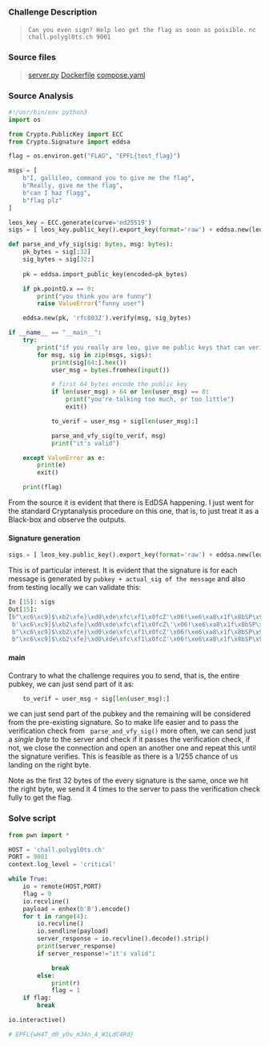 ### Challenge Description

> ```Can you even sign? Help leo get the flag as soon as possible.```
> ```nc chall.polygl0ts.ch 9001```

### Source files

> [server.py](./server.py)
> [Dockerfile](./Dockerfile)
> [compose.yaml](./compose.yaml)


### Source Analysis

```python
#!/usr/bin/env python3
import os

from Crypto.PublicKey import ECC
from Crypto.Signature import eddsa

flag = os.environ.get("FLAG", "EPFL{test_flag}")

msgs = [
    b"I, gallileo, command you to give me the flag",
    b"Really, give me the flag",
    b"can I haz flagg",
    b"flag plz"
]

leos_key = ECC.generate(curve='ed25519')
sigs = [ leos_key.public_key().export_key(format='raw') + eddsa.new(leos_key, 'rfc8032').sign(msg) for msg in msgs]

def parse_and_vfy_sig(sig: bytes, msg: bytes):
    pk_bytes = sig[:32]
    sig_bytes = sig[32:]
    
    pk = eddsa.import_public_key(encoded=pk_bytes)

    if pk.pointQ.x == 0:
        print("you think you are funny")
        raise ValueError("funny user")

    eddsa.new(pk, 'rfc8032').verify(msg, sig_bytes)

if __name__ == "__main__":
    try:
        print("if you really are leo, give me public keys that can verify these signatures")
        for msg, sig in zip(msgs, sigs):
            print(sig[64:].hex())
            user_msg = bytes.fromhex(input())

            # first 64 bytes encode the public key
            if len(user_msg) > 64 or len(user_msg) == 0:
                print("you're talking too much, or too little")
                exit()

            to_verif = user_msg + sig[len(user_msg):]

            parse_and_vfy_sig(to_verif, msg)
            print("it's valid")

    except ValueError as e:
        print(e)
        exit()

    print(flag)
```

From the source it is evident that there is EdDSA happening. I just went for the standard Cryptanalysis procedure on this one, that is, to just treat it as a Black-box and observe the outputs.

#### Signature generation

```python
sigs = [ leos_key.public_key().export_key(format='raw') + eddsa.new(leos_key, 'rfc8032').sign(msg) for msg in msgs]
```

This is of particular interest. 
It is evident that the signature is for each message is generated by `pubkey + actual_sig of the message` and also from testing locally we can validate this:

```python
In [15]: sigs
Out[15]: 
[b"\xc6\xc9]$\xb2\xfe}\xd0\xde\xfc\xf1\x0fcZ'\x06!\xe6\xa8\x1f\x8bSP\x98\x17\xc4\xd5\xd9\xba\xf8u\xb8I)2&\xd4,/>\x7f\xc2\xc8'\xcaPd'\r\xd2I~S\xd0\xe2W\xc5Oq\xfc>\x94L\t\xbd\xb9\x895\xb4\xce\xc1\xcbF\xe1\xce\x99\x84c\x89\x13\xb1\xcbR\xddY\t\x91\xcdmU\xe0:\x9a\xd83\x0f",
 b'\xc6\xc9]$\xb2\xfe}\xd0\xde\xfc\xf1\x0fcZ\'\x06!\xe6\xa8\x1f\x8bSP\x98\x17\xc4\xd5\xd9\xba\xf8u\xb8\x02\xfe\xd5\xa8\xcf\xea\xf8\xe3\xe0\xbe\x02\xc2\x0f5\xa1\x9bE V]\xfe\xf7\xeb6(\x1c"\xc6-\x1aP{\x1c\xbb|\xbd\xfb\xa3\xb67LVc\xda-\xa7\xd3m\xc1o\x82\xd7=\xd2P\xa3\xc6D\xba\x93\xfbD\xba\x07',
 b"\xc6\xc9]$\xb2\xfe}\xd0\xde\xfc\xf1\x0fcZ'\x06!\xe6\xa8\x1f\x8bSP\x98\x17\xc4\xd5\xd9\xba\xf8u\xb8\xb6.\xee\nG{\x14\xba'\x94\xe2'\xa4\xbdK\x98\xf0\xa7c3\xac\x89\x7fb\nmo\x06\xe2\xbf\xceu<\xf9\xe7\xc2\xa8/n\xbf\xf9O`\xf9uh\xa2\xca\xf4+\xa6\xd5=mY\x1d\\3y2\x07U\xad\x0b",
 b"\xc6\xc9]$\xb2\xfe}\xd0\xde\xfc\xf1\x0fcZ'\x06!\xe6\xa8\x1f\x8bSP\x98\x17\xc4\xd5\xd9\xba\xf8u\xb8Q [\x9b=\x83~\xc56\xb5^\x1e\xdc\xa5~\xe9!\x008HLw\xf1\xd5=g\xdff\xfa\x83\x82D!\t\xfa\xd3\xd8\xc1e\x03!+\xe3\xe7\xe9\xd4b\xeb\x14\xd7\xcbN'[|&\xdf\xb0\xddU)$\xa8\r"]
```


#### main

Contrary to what the challenge requires you to send, that is, the entire pubkey, we can just send part of it as:

```python
    to_verif = user_msg + sig[len(user_msg):]
```

we can just send part of the pubkey and the remaining will be considered from the pre-existing signature. So to make life easier and to pass the verification check from ` parse_and_vfy_sig()` more often, we can send just a *single byte* to the server and check if it passes the verification check, if not, we close the connection and open an another one and repeat this until the signature verifies. This is feasible as there is a 1/255 chance of us landing on the right byte.

Note as the first 32 bytes of the every signature is the same, once we hit the right byte, we send it 4 times to the server to pass the verification check fully to get the flag.


### Solve script

```python
from pwn import *

HOST = 'chall.polygl0ts.ch'
PORT = 9001
context.log_level = 'critical'

while True:
    io = remote(HOST,PORT)
    flag = 0
    io.recvline()
    payload = enhex(b'B').encode()
    for t in range(4):
        io.recvline()
        io.sendline(payload)
        server_response = io.recvline().decode().strip()
        print(server_response)
        if server_response!="it's valid":

            break
        else:
            print(r)
            flag = 1
    if flag:
        break

io.interactive()

# EPFL{wH4T_d0_yOu_m34n_4_W1LdC4Rd}
```



